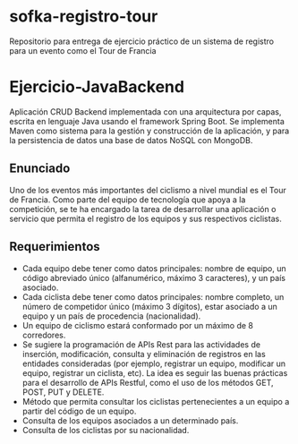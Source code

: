 # sofka-registro-tour
Repositorio para entrega de ejercicio práctico de un sistema de registro para un evento como el Tour de Francia

# Ejercicio-JavaBackend
Aplicación CRUD Backend implementada con una arquitectura por capas, escrita en lenguaje Java usando el framework Spring Boot. 
Se implementa Maven como sistema para la gestión y construcción de la aplicación, y para la persistencia de datos una base de datos NoSQL con MongoDB.

## Enunciado
Uno de los eventos más importantes del ciclismo a nivel mundial es el Tour de Francia. Como parte del equipo de tecnología que apoya a la competición, se te ha encargado la tarea de desarrollar una aplicación o servicio que permita el registro de los equipos y sus respectivos ciclistas.

## Requerimientos
* Cada equipo debe tener como datos principales: nombre de equipo, un código abreviado único (alfanumérico, máximo 3 caracteres), y un país asociado.
* Cada ciclista debe tener como datos principales: nombre completo, un número de competidor único (máximo 3 dígitos), estar asociado a un equipo y un país de procedencia (nacionalidad).
* Un equipo de ciclismo estará conformado por un máximo de 8 corredores.
* Se sugiere la programación de APIs Rest para las actividades de inserción, modificación, consulta y eliminación de registros en las entidades consideradas (por ejemplo, registrar un equipo, modificar un equipo, registrar un ciclista, etc). La idea es seguir las buenas prácticas para el desarrollo de APIs Restful, como el uso de los métodos GET, POST, PUT y DELETE.
* Método que permita consultar los ciclistas pertenecientes a un equipo a partir del código de un equipo.
* Consulta de los equipos asociados a un determinado país.
* Consulta de los ciclistas por su nacionalidad.
